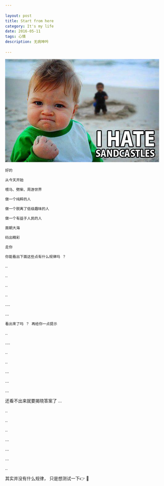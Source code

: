 ```yaml
---

layout: post
title: Start from here
category: It's my life
date: 2016-05-11
tags: 心情
description: 无病呻吟

---
```


![](/res/my_image/16-5-11.jpg)

`好的`

`从今天开始`

`喂马、劈柴、周游世界`

`做一个纯粹的人`

`做一个脱离了低级趣味的人`

`做一个有益于人民的人`

`面朝大海`

`码出精彩`

`走你`

`你能看出下面这些点有什么规律吗 ？`

..

..

..

..


....



...

`看出来了吗 ？ 再给你一点提示 `

..




....



..



..




...




...



...


还看不出来就要揭晓答案了 ...


..


..


..



...



...




...



..

其实并没有什么规律， 只是想测试一下👉 🚀







 
 
 


